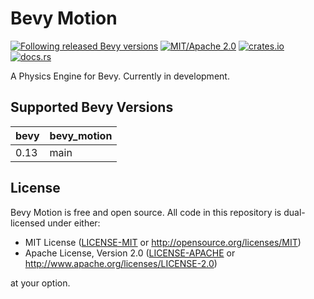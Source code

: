 # Bevy Motion

[![Following released Bevy versions](https://img.shields.io/badge/Bevy%20tracking-released%20version-lightblue)](https://bevyengine.org/learn/quick-start/plugin-development/#main-branch-tracking)
[![MIT/Apache 2.0](https://img.shields.io/badge/license-MIT%2FApache--2.0-blue)](
    https://github.com/Olle-Lukowski/bevy_motion#license)
[![crates.io](https://img.shields.io/crates/v/bevy_motion)](https://crates.io/crates/bevy_motion)
[![docs.rs](https://docs.rs/bevy_motion/badge.svg)](https://docs.rs/bevy_motion)

A Physics Engine for Bevy. Currently in development.

## Supported Bevy Versions
| bevy  | bevy_motion |
|-------|-------------|
| 0.13  | main        |

## License

Bevy Motion is free and open source. All code in this repository is dual-licensed under either:

- MIT License ([LICENSE-MIT](/LICENSE-MIT) or <http://opensource.org/licenses/MIT>)
- Apache License, Version 2.0 ([LICENSE-APACHE](/LICENSE-APACHE) or <http://www.apache.org/licenses/LICENSE-2.0>)

at your option.